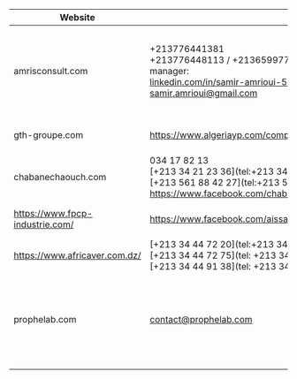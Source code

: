 
| Website                         | Contact                                                                                                                                                                                                                  | Problem                            | Note                                                                                        |
| ------------------------------- | ------------------------------------------------------------------------------------------------------------------------------------------------------------------------------------------------------------------------ | ---------------------------------- | ------------------------------------------------------------------------------------------- |
| amrisconsult.com                | +213776441381<br>+213776448113 / +213659977925<br>manager: <br>[linkedin.com/in/samir-amrioui-5269b485](https://www.linkedin.com/in/samir-amrioui-5269b485)<br>[samir.amrioui@gmail.com](mailto:samir.amrioui@gmail.com) | Domain registration expired        | - The domain name is available for purchase<br>- They got the domain on april 2023 from LWS |
| gth-groupe.com                  | https://www.algeriayp.com/company/3209/GTH_EntrepNatde_R%C3%A9alisation_G%C3%A9ndes_Travaux_Hydrauliques                                                                                                                 | Domain registration expired        | - its a national company                                                                    |
| chabanechaouch.com              | 034 17 82 13<br>[+213 34 21 23 36](tel:+213 34 21 23 36)<br>[+213 561 88 42 27](tel:+213 561 88 42 27)<br>https://www.facebook.com/chabanechouch/?locale=fr_FR                                                           |                                    |                                                                                             |
| https://www.fpcp-industrie.com/ | https://www.facebook.com/aissatfpcp/?locale=fr_FR                                                                                                                                                                        | Under maintenance since 2022       | - Active on FBB                                                                             |
| https://www.africaver.com.dz/   | [+213 34 44 72 20](tel:+213 34 44 72 20)  <br>[+213 34 44 72 75](tel: +213 34 44 72 75)  <br>[+213 34 44 91 38](tel: +213 34 44 91 38)                                                                                   | 403 forbidden?                     |                                                                                             |
| prophelab.com                   | [contact@prophelab.com](https://web.archive.org/web/20240915091615/mailto:contact@prophelab.com)                                                                                                                         | in maintenace since september 2024 | - they use joomla<br>- an agency  made the website for them (PHONE\|WEB MÉDITERRANÉ)        |
|                                 |                                                                                                                                                                                                                          |                                    |                                                                                             |

